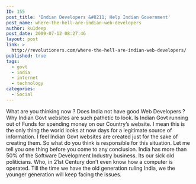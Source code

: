 ```yaml
---
ID: 155
post_title: 'Indian Developers &#8211; Help Indian Government'
post_name: where-the-hell-are-indian-web-developers
author: ku1deep
post_date: 2009-07-12 08:27:46
layout: post
link: >
  http://revolutioners.com/where-the-hell-are-indian-web-developers/
published: true
tags:
  - govt
  - india
  - internet
  - technology
categories:
  - Social
---
```

What are you thinking now ? Does India not have good Web Developers ? Why Indian Govt websites are such pathetic to look. Is Indian Govt running out of Funds for spending money on our Country’s website. I mean this is the only thing the world looks at now days for a legitimate source of information. I feel Indian Govt websites are created just for the sake of creating them. So what do you think is responsible for this situation. Let me tell you one thing before you come to any conclusion. India has more than 50% of the Software Development Industry business. Its our sick old politicians. Who, in 21st Century don’t even know how a computer is operated. Till the time we have the old generation ruling India, we the younger generation will keep facing the issues.